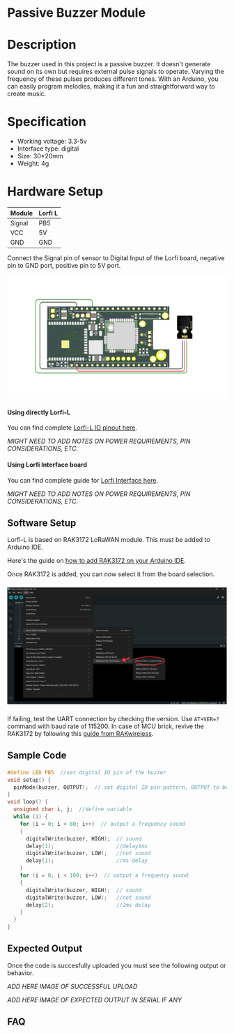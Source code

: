 # Passive Buzzer Module

# Description

The buzzer used in this project is a passive buzzer. It doesn't generate sound on its own but requires external pulse signals to operate. Varying the frequency of these pulses produces different tones. With an Arduino, you can easily program melodies, making it a fun and straightforward way to create music.

# Specification

- Working voltage: 3.3-5v
- Interface type: digital
- Size: 30*20mm
- Weight: 4g

# Hardware Setup

|     Module    |   Lorfi L   |
|---------------|-------------|
| Signal        | PB5         |
| VCC           | 5V          |
| GND           | GND         |

Connect the Signal pin of sensor to Digital Input of the Lorfi board, negative pin to GND port, positive pin to 5V port.

![Passive Buzzer Module](\assets\Images\LORFI_Components\Lorfi-L_Modules\8.png)

#### Using directly Lorfi-L

You can find complete <a href="/docs/Hardware-Guide.html">Lorfi-L IO pinout here</a>.

*MIGHT NEED TO ADD NOTES ON POWER REQUIREMENTS, PIN CONSIDERATIONS, ETC.*

#### Using Lorfi Interface board

You can find complete guide for <a href="/docs/Hardware-Guide.html">Lorfi Interface here</a>.

*MIGHT NEED TO ADD NOTES ON POWER REQUIREMENTS, PIN CONSIDERATIONS, ETC.*

## Software Setup

Lorfi-L is based on RAK3172 LoRaWAN module. This must be added to Arduino IDE.

Here's the guide on <a href="/docs/Software-Guide.html">how to add RAK3172 on your Arduino IDE</a>.

Once RAK3172 is added, you can now select it from the board selection.

![Software Guide 4](\assets\Images\LORFI_Components\Software-Guide_Images\Software_Guide4.png)

If failing, test the UART connection by checking the version. Use `AT+VER=?` command with baud rate of 115200. In case of MCU brick, revive the RAK3172 by following this [guide from RAKwireless](https://learn.rakwireless.com/hc/en-us/articles/26687606549911-How-To-Guide-STM32CubeProgrammer-for-RAK-Modules).

## **Sample Code**
```c
#define LED PB5  //set digital IO pin of the buzzer
void setup() {
  pinMode(buzzer, OUTPUT);  // set digital IO pin pattern, OUTPUT to be output
}
void loop() {
  unsigned char i, j;  //define variable
  while (1) {
    for (i = 0; i < 80; i++)  // output a frequency sound
    {
      digitalWrite(buzzer, HIGH);  // sound
      delay(1);                    //delay1ms
      digitalWrite(buzzer, LOW);   //not sound
      delay(1);                    //ms delay
    }
    for (i = 0; i < 100; i++)  // output a frequency sound
    {
      digitalWrite(buzzer, HIGH);  // sound
      digitalWrite(buzzer, LOW);   //not sound
      delay(2);                    //2ms delay
    }
  }
}
```

## Expected Output

Once the code is succesfully uploaded you must see the following output or behavior.

*ADD HERE IMAGE OF SUCCESSFUL UPLOAD*

*ADD HERE IMAGE OF EXPECTED OUTPUT IN SERIAL IF ANY*

## FAQ
